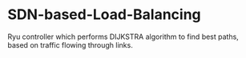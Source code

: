 # SDN-based-Load-Balancing
Ryu controller which performs DIJKSTRA algorithm to find best paths, based on traffic flowing through links.
